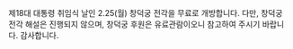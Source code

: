제18대 대통령 취임식 날인 2.25(월) 창덕궁 전각을 무료로 개방합니다. 다만, 창덕궁 전각 해설은 진행되지 않으며, 창덕궁 후원은 유료관람이오니 참고하여 주시기 바랍니다. 감사합니다.